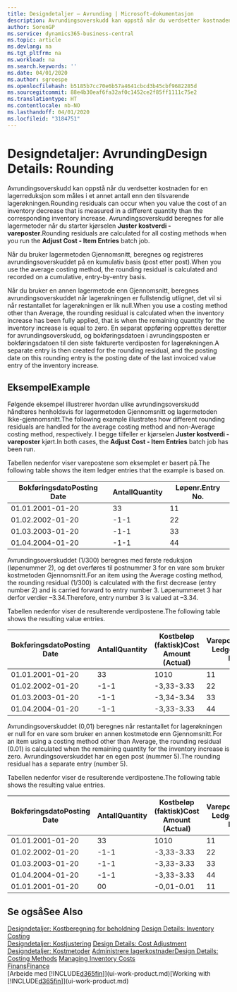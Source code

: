 ```yaml
---
title: Designdetaljer – Avrunding | Microsoft-dokumentasjon
description: Avrundingsoverskudd kan oppstå når du verdsetter kostnaden for en lagerreduksjon som måles i et annet antall enn den tilsvarende lagerøkningen. Avrundingsoverskudd beregnes for alle lagermetoder når du starter kjørselen **Juster kostverdi - vareposter**.
author: SorenGP
ms.service: dynamics365-business-central
ms.topic: article
ms.devlang: na
ms.tgt_pltfrm: na
ms.workload: na
ms.search.keywords: ''
ms.date: 04/01/2020
ms.author: sgroespe
ms.openlocfilehash: b5185b7cc70e6b57a4641cbcd3b45cbf9682285d
ms.sourcegitcommit: 88e4b30eaf6fa32af0c1452ce2f85ff1111c75e2
ms.translationtype: HT
ms.contentlocale: nb-NO
ms.lasthandoff: 04/01/2020
ms.locfileid: "3184751"
---
```

# <a name="design-details-rounding"></a><span data-ttu-id="0082d-104">Designdetaljer: Avrunding</span><span class="sxs-lookup"><span data-stu-id="0082d-104">Design Details: Rounding</span></span>
<span data-ttu-id="0082d-105">Avrundingsoverskudd kan oppstå når du verdsetter kostnaden for en lagerreduksjon som måles i et annet antall enn den tilsvarende lagerøkningen.</span><span class="sxs-lookup"><span data-stu-id="0082d-105">Rounding residuals can occur when you value the cost of an inventory decrease that is measured in a different quantity than the corresponding inventory increase.</span></span> <span data-ttu-id="0082d-106">Avrundingsoverskudd beregnes for alle lagermetoder når du starter kjørselen **Juster kostverdi - vareposter**.</span><span class="sxs-lookup"><span data-stu-id="0082d-106">Rounding residuals are calculated for all costing methods when you run the **Adjust Cost - Item Entries** batch job.</span></span>  

 <span data-ttu-id="0082d-107">Når du bruker lagermetoden Gjennomsnitt, beregnes og registreres avrundingsoverskuddet på en kumulativ basis (post etter post).</span><span class="sxs-lookup"><span data-stu-id="0082d-107">When you use the average costing method, the rounding residual is calculated and recorded on a cumulative, entry-by-entry basis.</span></span>  

 <span data-ttu-id="0082d-108">Når du bruker en annen lagermetode enn Gjennomsnitt, beregnes avrundingsoverskuddet når lagerøkningen er fullstendig utlignet, det vil si når restantallet for lagerøkningen er lik null.</span><span class="sxs-lookup"><span data-stu-id="0082d-108">When you use a costing method other than Average, the rounding residual is calculated when the inventory increase has been fully applied, that is when the remaining quantity for the inventory increase is equal to zero.</span></span> <span data-ttu-id="0082d-109">En separat oppføring opprettes deretter for avrundingsoverskudd, og bokføringsdatoen i avrundingsposten er bokføringsdatoen til den siste fakturerte verdiposten for lagerøkningen.</span><span class="sxs-lookup"><span data-stu-id="0082d-109">A separate entry is then created for the rounding residual, and the posting date on this rounding entry is the posting date of the last invoiced value entry of the inventory increase.</span></span>  

## <a name="example"></a><span data-ttu-id="0082d-110">Eksempel</span><span class="sxs-lookup"><span data-stu-id="0082d-110">Example</span></span>  
 <span data-ttu-id="0082d-111">Følgende eksempel illustrerer hvordan ulike avrundingsoverskudd håndteres henholdsvis for lagermetoden Gjennomsnitt og lagermetoden Ikke-gjennomsnitt.</span><span class="sxs-lookup"><span data-stu-id="0082d-111">The following example illustrates how different rounding residuals are handled for the average costing method and non-Average costing method, respectively.</span></span> <span data-ttu-id="0082d-112">I begge tilfeller er kjørselen **Juster kostverdi - vareposter** kjørt.</span><span class="sxs-lookup"><span data-stu-id="0082d-112">In both cases, the **Adjust Cost - Item Entries** batch job has been run.</span></span>  

 <span data-ttu-id="0082d-113">Tabellen nedenfor viser varepostene som eksemplet er basert på.</span><span class="sxs-lookup"><span data-stu-id="0082d-113">The following table shows the item ledger entries that the example is based on.</span></span>  

|<span data-ttu-id="0082d-114">Bokføringsdato</span><span class="sxs-lookup"><span data-stu-id="0082d-114">Posting Date</span></span>|<span data-ttu-id="0082d-115">Antall</span><span class="sxs-lookup"><span data-stu-id="0082d-115">Quantity</span></span>|<span data-ttu-id="0082d-116">Løpenr.</span><span class="sxs-lookup"><span data-stu-id="0082d-116">Entry No.</span></span>|  
|------------------|--------------|---------------|  
|<span data-ttu-id="0082d-117">01.01.20</span><span class="sxs-lookup"><span data-stu-id="0082d-117">01-01-20</span></span>|<span data-ttu-id="0082d-118">3</span><span class="sxs-lookup"><span data-stu-id="0082d-118">3</span></span>|<span data-ttu-id="0082d-119">1</span><span class="sxs-lookup"><span data-stu-id="0082d-119">1</span></span>|  
|<span data-ttu-id="0082d-120">01.02.20</span><span class="sxs-lookup"><span data-stu-id="0082d-120">02-01-20</span></span>|<span data-ttu-id="0082d-121">-1</span><span class="sxs-lookup"><span data-stu-id="0082d-121">-1</span></span>|<span data-ttu-id="0082d-122">2</span><span class="sxs-lookup"><span data-stu-id="0082d-122">2</span></span>|  
|<span data-ttu-id="0082d-123">01.03.20</span><span class="sxs-lookup"><span data-stu-id="0082d-123">03-01-20</span></span>|<span data-ttu-id="0082d-124">-1</span><span class="sxs-lookup"><span data-stu-id="0082d-124">-1</span></span>|<span data-ttu-id="0082d-125">3</span><span class="sxs-lookup"><span data-stu-id="0082d-125">3</span></span>|  
|<span data-ttu-id="0082d-126">01.04.20</span><span class="sxs-lookup"><span data-stu-id="0082d-126">04-01-20</span></span>|<span data-ttu-id="0082d-127">-1</span><span class="sxs-lookup"><span data-stu-id="0082d-127">-1</span></span>|<span data-ttu-id="0082d-128">4</span><span class="sxs-lookup"><span data-stu-id="0082d-128">4</span></span>|  

 <span data-ttu-id="0082d-129">Avrundingsoverskuddet (1/300) beregnes med første reduksjon (løpenummer 2), og det overføres til postnummer 3 for en vare som bruker kostmetoden Gjennomsnitt.</span><span class="sxs-lookup"><span data-stu-id="0082d-129">For an item using the Average costing method, the rounding residual (1/300) is calculated with the first decrease (entry number 2) and is carried forward to entry number 3.</span></span> <span data-ttu-id="0082d-130">Løpenummeret 3 har derfor verdier –3.34.</span><span class="sxs-lookup"><span data-stu-id="0082d-130">Therefore, entry number 3 is valued at –3.34.</span></span>  

 <span data-ttu-id="0082d-131">Tabellen nedenfor viser de resulterende verdipostene.</span><span class="sxs-lookup"><span data-stu-id="0082d-131">The following table shows the resulting value entries.</span></span>  

|<span data-ttu-id="0082d-132">Bokføringsdato</span><span class="sxs-lookup"><span data-stu-id="0082d-132">Posting Date</span></span>|<span data-ttu-id="0082d-133">Antall</span><span class="sxs-lookup"><span data-stu-id="0082d-133">Quantity</span></span>|<span data-ttu-id="0082d-134">Kostbeløp (faktisk)</span><span class="sxs-lookup"><span data-stu-id="0082d-134">Cost Amount (Actual)</span></span>|<span data-ttu-id="0082d-135">Varepostnr.</span><span class="sxs-lookup"><span data-stu-id="0082d-135">Item Ledger Entry No.</span></span>|<span data-ttu-id="0082d-136">Løpenr.</span><span class="sxs-lookup"><span data-stu-id="0082d-136">Entry No.</span></span>|  
|------------------|--------------|----------------------------|---------------------------|---------------|  
|<span data-ttu-id="0082d-137">01.01.20</span><span class="sxs-lookup"><span data-stu-id="0082d-137">01-01-20</span></span>|<span data-ttu-id="0082d-138">3</span><span class="sxs-lookup"><span data-stu-id="0082d-138">3</span></span>|<span data-ttu-id="0082d-139">10</span><span class="sxs-lookup"><span data-stu-id="0082d-139">10</span></span>|<span data-ttu-id="0082d-140">1</span><span class="sxs-lookup"><span data-stu-id="0082d-140">1</span></span>|<span data-ttu-id="0082d-141">1</span><span class="sxs-lookup"><span data-stu-id="0082d-141">1</span></span>|  
|<span data-ttu-id="0082d-142">01.02.20</span><span class="sxs-lookup"><span data-stu-id="0082d-142">02-01-20</span></span>|<span data-ttu-id="0082d-143">-1</span><span class="sxs-lookup"><span data-stu-id="0082d-143">-1</span></span>|<span data-ttu-id="0082d-144">-3,33</span><span class="sxs-lookup"><span data-stu-id="0082d-144">-3.33</span></span>|<span data-ttu-id="0082d-145">2</span><span class="sxs-lookup"><span data-stu-id="0082d-145">2</span></span>|<span data-ttu-id="0082d-146">2</span><span class="sxs-lookup"><span data-stu-id="0082d-146">2</span></span>|  
|<span data-ttu-id="0082d-147">01.03.20</span><span class="sxs-lookup"><span data-stu-id="0082d-147">03-01-20</span></span>|<span data-ttu-id="0082d-148">-1</span><span class="sxs-lookup"><span data-stu-id="0082d-148">-1</span></span>|<span data-ttu-id="0082d-149">-3,34</span><span class="sxs-lookup"><span data-stu-id="0082d-149">-3.34</span></span>|<span data-ttu-id="0082d-150">3</span><span class="sxs-lookup"><span data-stu-id="0082d-150">3</span></span>|<span data-ttu-id="0082d-151">3</span><span class="sxs-lookup"><span data-stu-id="0082d-151">3</span></span>|  
|<span data-ttu-id="0082d-152">01.04.20</span><span class="sxs-lookup"><span data-stu-id="0082d-152">04-01-20</span></span>|<span data-ttu-id="0082d-153">-1</span><span class="sxs-lookup"><span data-stu-id="0082d-153">-1</span></span>|<span data-ttu-id="0082d-154">-3,33</span><span class="sxs-lookup"><span data-stu-id="0082d-154">-3.33</span></span>|<span data-ttu-id="0082d-155">4</span><span class="sxs-lookup"><span data-stu-id="0082d-155">4</span></span>|<span data-ttu-id="0082d-156">4</span><span class="sxs-lookup"><span data-stu-id="0082d-156">4</span></span>|  

 <span data-ttu-id="0082d-157">Avrundingsoverskuddet (0,01) beregnes når restantallet for lagerøkningen er null for en vare som bruker en annen kostmetode enn Gjennomsnitt.</span><span class="sxs-lookup"><span data-stu-id="0082d-157">For an item using a costing method other than Average, the rounding residual (0.01) is calculated when the remaining quantity for the inventory increase is zero.</span></span> <span data-ttu-id="0082d-158">Avrundingsoverskuddet har en egen post (nummer 5).</span><span class="sxs-lookup"><span data-stu-id="0082d-158">The rounding residual has a separate entry (number 5).</span></span>  

 <span data-ttu-id="0082d-159">Tabellen nedenfor viser de resulterende verdipostene.</span><span class="sxs-lookup"><span data-stu-id="0082d-159">The following table shows the resulting value entries.</span></span>  

|<span data-ttu-id="0082d-160">Bokføringsdato</span><span class="sxs-lookup"><span data-stu-id="0082d-160">Posting Date</span></span>|<span data-ttu-id="0082d-161">Antall</span><span class="sxs-lookup"><span data-stu-id="0082d-161">Quantity</span></span>|<span data-ttu-id="0082d-162">Kostbeløp (faktisk)</span><span class="sxs-lookup"><span data-stu-id="0082d-162">Cost Amount (Actual)</span></span>|<span data-ttu-id="0082d-163">Varepostnr.</span><span class="sxs-lookup"><span data-stu-id="0082d-163">Item Ledger Entry No.</span></span>|<span data-ttu-id="0082d-164">Løpenr.</span><span class="sxs-lookup"><span data-stu-id="0082d-164">Entry No.</span></span>|  
|------------------|--------------|----------------------------|---------------------------|---------------|  
|<span data-ttu-id="0082d-165">01.01.20</span><span class="sxs-lookup"><span data-stu-id="0082d-165">01-01-20</span></span>|<span data-ttu-id="0082d-166">3</span><span class="sxs-lookup"><span data-stu-id="0082d-166">3</span></span>|<span data-ttu-id="0082d-167">10</span><span class="sxs-lookup"><span data-stu-id="0082d-167">10</span></span>|<span data-ttu-id="0082d-168">1</span><span class="sxs-lookup"><span data-stu-id="0082d-168">1</span></span>|<span data-ttu-id="0082d-169">1</span><span class="sxs-lookup"><span data-stu-id="0082d-169">1</span></span>|  
|<span data-ttu-id="0082d-170">01.02.20</span><span class="sxs-lookup"><span data-stu-id="0082d-170">02-01-20</span></span>|<span data-ttu-id="0082d-171">-1</span><span class="sxs-lookup"><span data-stu-id="0082d-171">-1</span></span>|<span data-ttu-id="0082d-172">-3,33</span><span class="sxs-lookup"><span data-stu-id="0082d-172">-3.33</span></span>|<span data-ttu-id="0082d-173">2</span><span class="sxs-lookup"><span data-stu-id="0082d-173">2</span></span>|<span data-ttu-id="0082d-174">2</span><span class="sxs-lookup"><span data-stu-id="0082d-174">2</span></span>|  
|<span data-ttu-id="0082d-175">01.03.20</span><span class="sxs-lookup"><span data-stu-id="0082d-175">03-01-20</span></span>|<span data-ttu-id="0082d-176">-1</span><span class="sxs-lookup"><span data-stu-id="0082d-176">-1</span></span>|<span data-ttu-id="0082d-177">-3,33</span><span class="sxs-lookup"><span data-stu-id="0082d-177">-3.33</span></span>|<span data-ttu-id="0082d-178">3</span><span class="sxs-lookup"><span data-stu-id="0082d-178">3</span></span>|<span data-ttu-id="0082d-179">3</span><span class="sxs-lookup"><span data-stu-id="0082d-179">3</span></span>|  
|<span data-ttu-id="0082d-180">01.04.20</span><span class="sxs-lookup"><span data-stu-id="0082d-180">04-01-20</span></span>|<span data-ttu-id="0082d-181">-1</span><span class="sxs-lookup"><span data-stu-id="0082d-181">-1</span></span>|<span data-ttu-id="0082d-182">-3,33</span><span class="sxs-lookup"><span data-stu-id="0082d-182">-3.33</span></span>|<span data-ttu-id="0082d-183">4</span><span class="sxs-lookup"><span data-stu-id="0082d-183">4</span></span>|<span data-ttu-id="0082d-184">4</span><span class="sxs-lookup"><span data-stu-id="0082d-184">4</span></span>|  
|<span data-ttu-id="0082d-185">01.01.20</span><span class="sxs-lookup"><span data-stu-id="0082d-185">01-01-20</span></span>|<span data-ttu-id="0082d-186">0</span><span class="sxs-lookup"><span data-stu-id="0082d-186">0</span></span>|<span data-ttu-id="0082d-187">-0,01</span><span class="sxs-lookup"><span data-stu-id="0082d-187">-0.01</span></span>|<span data-ttu-id="0082d-188">1</span><span class="sxs-lookup"><span data-stu-id="0082d-188">1</span></span>|<span data-ttu-id="0082d-189">5</span><span class="sxs-lookup"><span data-stu-id="0082d-189">5</span></span>|  

## <a name="see-also"></a><span data-ttu-id="0082d-190">Se også</span><span class="sxs-lookup"><span data-stu-id="0082d-190">See Also</span></span>  
 <span data-ttu-id="0082d-191">[Designdetaljer: Kostberegning for beholdning](design-details-inventory-costing.md) </span><span class="sxs-lookup"><span data-stu-id="0082d-191">[Design Details: Inventory Costing](design-details-inventory-costing.md) </span></span>  
 <span data-ttu-id="0082d-192">[Designdetaljer: Kostjustering](design-details-cost-adjustment.md) </span><span class="sxs-lookup"><span data-stu-id="0082d-192">[Design Details: Cost Adjustment](design-details-cost-adjustment.md) </span></span>  
 <span data-ttu-id="0082d-193">[Designdetaljer: Kostmetoder](design-details-costing-methods.md) [Administrere lagerkostnader](finance-manage-inventory-costs.md)</span><span class="sxs-lookup"><span data-stu-id="0082d-193">[Design Details: Costing Methods](design-details-costing-methods.md) [Managing Inventory Costs](finance-manage-inventory-costs.md)</span></span>  
 [<span data-ttu-id="0082d-194">Finans</span><span class="sxs-lookup"><span data-stu-id="0082d-194">Finance</span></span>](finance.md)  
 <span data-ttu-id="0082d-195">[Arbeide med [!INCLUDE[d365fin](includes/d365fin_md.md)]](ui-work-product.md)</span><span class="sxs-lookup"><span data-stu-id="0082d-195">[Working with [!INCLUDE[d365fin](includes/d365fin_md.md)]](ui-work-product.md)</span></span>

